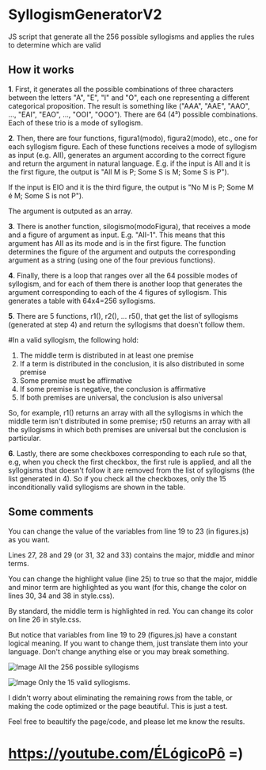 # SyllogismGeneratorV2
JS script that generate all the 256 possible syllogisms and applies the rules to determine which are valid

## How it works

**1**. First, it generates all the possible combinations of three characters between the letters "A", "E", "I" and "O", each one representing a different categorical proposition. The result is something like ("AAA", "AAE", "AAO", ..., "EAI", "EAO", ..., "OOI", "OOO"). There are 64 (4³) possible combinations. Each of these trio is a mode of syllogism.

**2**. Then, there are four functions, figura1(modo), figura2(modo), etc., one for each syllogism figure. Each of these functions receives a mode of syllogism as input (e.g. AII), generates an argument according to the correct figure and return the argument in natural language.
E.g. if the input is AII and it is the first figure, the output is "All M is P; Some S is M; Some S is P"). 

If the input is EIO and it is the third figure, the output is "No M is P; Some M é M; Some S is not P"). 

The argument is outputed as an array.

**3**. There is another function, silogismo(modoFigura), that receives a mode and a figure of argument as input. E.g. "AII-1". This means that this argument has AII as its mode and is in the first figure. The function determines the figure of the argument and outputs the corresponding argument as a string (using one of the four previous functions). 

**4**. Finally, there is a loop that ranges over all the 64 possible modes of syllogism, and for each of them there is another loop that generates the argument corresponding to each of the 4 figures of syllogism. This generates a table with 64x4=256 syllogisms.

**5**. There are 5 functions, r1(), r2(), ... r5(), that get the list of syllogisms (generated at step 4) and return the syllogisms that doesn't follow them. 

#In a valid syllogism, the following hold:
1. The middle term is distributed in at least one premise
2. If a term is distributed in the conclusion, it is also distributed in some premise
3. Some premise must be affirmative
4. If some premise is negative, the conclusion is affirmative
5. If both premises are universal, the conclusion is also universal

So, for example, r1() returns an array with all the syllogisms in which the middle term isn't distributed in some premise; r5() returns an array with all the syllogisms in which both premises are universal but the conclusion is particular.

**6**. Lastly, there are some checkboxes corresponding to each rule so that, e.g, when you check the first checkbox, the first rule is applied, and all the syllogisms that doesn't follow it are removed from the list of syllogisms (the list generated in 4). So if you check all the checkboxes, only the 15 inconditionally valid syllogisms are shown in the table.


## Some comments

You can change the value of the variables from line 19 to 23 (in figures.js) as you want. 

Lines 27, 28 and 29 (or 31, 32 and 33) contains the major, middle and minor terms. 

You can change the highlight value (line 25) to true so that the major, middle and minor term are highlighted as you want (for this, change the color on lines 30, 34 and 38 in style.css).

By standard, the middle term is highlighted in red. You can change its color on line 26 in style.css.

But notice that variables from line 19 to 29 (figures.js) have a constant logical meaning. If you want to change them, just translate them into your language. Don't change anything else or you may break something.

![Image](https://i.imgur.com/q2WW1BK.png)
All the 256 possible syllogisms

![Image](https://i.imgur.com/FqS7WJv.png)
Only the 15 valid syllogisms.

I didn't worry about eliminating the remaining rows from the table, or making the code optimized or the page beautiful. This is just a test. 

Feel free to beaultify the page/code, and please let me know the results. 

# https://youtube.com/ÉLógicoPô =)

